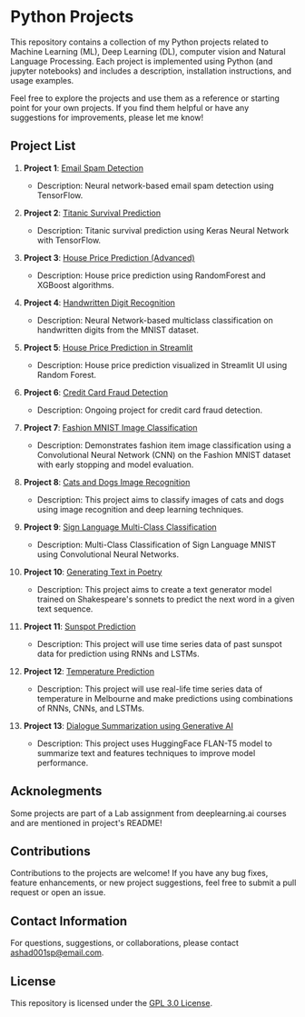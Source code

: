 # Python Projects

This repository contains a collection of my Python projects related to Machine Learning (ML), Deep Learning (DL), computer vision and Natural Language Processing. Each project is implemented using Python (and jupyter notebooks) and includes a description, installation instructions, and usage examples.

Feel free to explore the projects and use them as a reference or starting point for your own projects. If you find them helpful or have any suggestions for improvements, please let me know!

## Project List

1. **Project 1**: [Email Spam Detection](https://github.com/Ashad001/PythonProjects/tree/main/EmailSpamChecker)
   - Description: Neural network-based email spam detection using TensorFlow.

2. **Project 2**: [Titanic Survival Prediction](https://github.com/Ashad001/PythonProjects/tree/main/TitanicSurvivor)
   - Description: Titanic survival prediction using Keras Neural Network with TensorFlow.

3. **Project 3**: [House Price Prediction (Advanced)](https://github.com/Ashad001/ML-DL-Projects/tree/main/HousePricePrediction)
   - Description: House price prediction using RandomForest and XGBoost algorithms.

4. **Project 4**: [Handwritten Digit Recognition](https://github.com/Ashad001/ML-DL-Projects/tree/main/HandWrittenDigitClassification)
   - Description: Neural Network-based multiclass classification on handwritten digits from the MNIST dataset.

5. **Project 5**: [House Price Prediction in Streamlit](https://github.com/Ashad001/ML-DL-Projects/tree/main/House_Price_Prediction%20in%20Streamlit)
   - Description: House price prediction visualized in Streamlit UI using Random Forest.

6. **Project 6**: [Credit Card Fraud Detection](https://github.com/Ashad001/ML-DL-Projects/tree/main/CreditCard%20Fraud%20Detection)
   - Description: Ongoing project for credit card fraud detection.

7. **Project 7**: [Fashion MNIST Image Classification](https://github.com/Ashad001/ML-DL-Projects/tree/main/Fashion_mnist_classifier)
   - Description: Demonstrates fashion item image classification using a Convolutional Neural Network (CNN) on the Fashion MNIST dataset with early stopping and model evaluation.

8. **Project 8**: [Cats and Dogs Image Recognition](https://github.com/Ashad001/ML-DL-Projects/tree/main/Cats-Dog-Classifier)
   - Description: This project aims to classify images of cats and dogs using image recognition and deep learning techniques.

9. **Project 9**: [Sign Language Multi-Class Classification](https://github.com/Ashad001/ML-DL-Projects/tree/main/SignLanguageMNIST)
      - Description: Multi-Class Classification of Sign Language MNIST using Convolutional Neural Networks.

10. **Project 10**: [Generating Text in Poetry](https://github.com/Ashad001/ML-DL-Projects/tree/main/PoetryGenerator)
      - Description: This project aims to create a    text generator model trained on Shakespeare's sonnets to predict the next word in a given text sequence.

11. **Project 11**: [Sunspot Prediction](https://github.com/Ashad001/ML-DL-Projects/tree/main/Sunspots_analysis)
       - Description: This project will use time series data of past sunspot data for prediction using RNNs and LSTMs.

12. **Project 12**: [Temperature Prediction](https://github.com/Ashad001/ML-DL-Projects/tree/main/Temperature_analysis)
      - Description: This project will use real-life time series data of temperature in Melbourne and make predictions using combinations of RNNs, CNNs, and LSTMs.

13. **Project 13**: [Dialogue Summarization using Generative AI](https://github.com/Ashad001/ML-DL-Projects/tree/main/DialogueSummarize)
      - Description: This project uses HuggingFace FLAN-T5 model to summarize text and features techniques to improve model performance.  

## Acknolegments

Some projects are part of a Lab assignment from deeplearning.ai courses and are mentioned in project's README!

## Contributions
Contributions to the projects are welcome! If you have any bug fixes, feature enhancements, or new project suggestions, feel free to submit a pull request or open an issue.

## Contact Information

For questions, suggestions, or collaborations, please contact [ashad001sp@email.com](mailto:ashad001sp@email.com).

## License
This repository is licensed under the [GPL 3.0 License](https://github.com/Ashad001/ML-DL-Projects/blob/main/LICENSE).